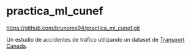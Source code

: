 # practica_ml_cunef

https://github.com/brunoma94/practica_ml_cunef.git

Un estudio de accidentes de tráfico utilizando un dataset de [Transport Canada](https://tc.canada.ca/en "Transport Canada").
<br>
